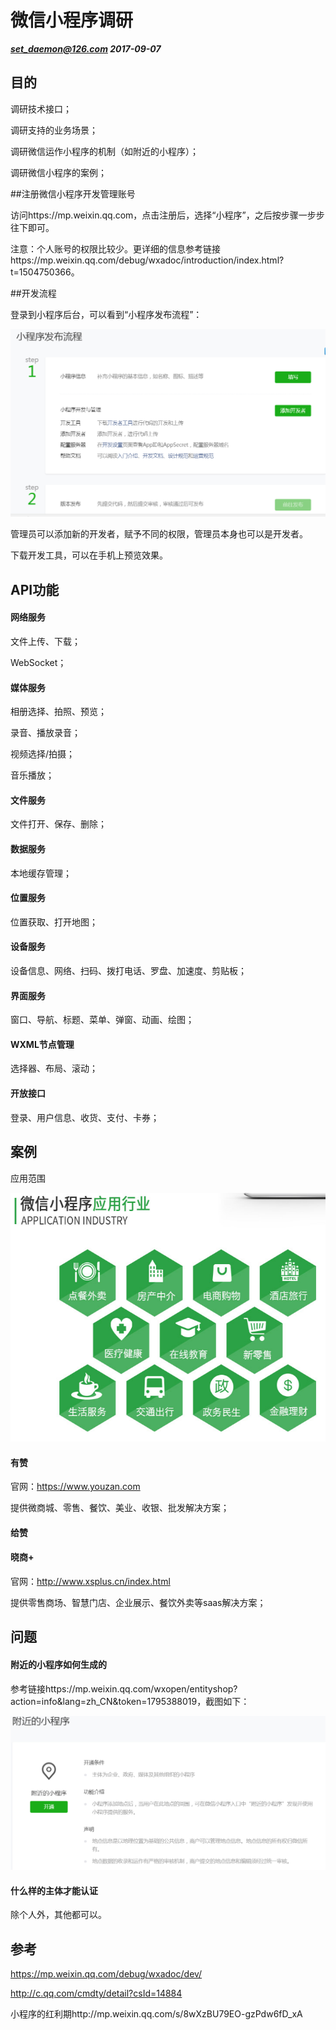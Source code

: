 # 微信小程序调研

***set_daemon@126.com 2017-09-07***



## 目的

调研技术接口；

调研支持的业务场景；

调研微信运作小程序的机制（如附近的小程序）；

调研微信小程序的案例；



##注册微信小程序开发管理账号

访问https://mp.weixin.qq.com，点击注册后，选择“小程序”，之后按步骤一步步往下即可。

注意：个人账号的权限比较少。更详细的信息参考链接https://mp.weixin.qq.com/debug/wxadoc/introduction/index.html?t=1504750366。



##开发流程

登录到小程序后台，可以看到“小程序发布流程”：

![微信公众平台_小程序开发流程.png](attachments/微信公众平台_小程序开发流程.png)



管理员可以添加新的开发者，赋予不同的权限，管理员本身也可以是开发者。

下载开发工具，可以在手机上预览效果。



## API功能

#### 网络服务

文件上传、下载；

WebSocket；

#### 媒体服务

相册选择、拍照、预览；

录音、播放录音；

视频选择/拍摄；

音乐播放；

#### 文件服务

文件打开、保存、删除；

#### 数据服务

本地缓存管理；

#### 位置服务

位置获取、打开地图；

#### 设备服务

设备信息、网络、扫码、拨打电话、罗盘、加速度、剪贴板；

#### 界面服务

窗口、导航、标题、菜单、弹窗、动画、绘图；

#### WXML节点管理

选择器、布局、滚动；

#### 开放接口

登录、用户信息、收货、支付、卡券；



## 案例

应用范围

![微信小程序应用范围.png](attachments/微信小程序应用范围.png)

#### 有赞

官网：https://www.youzan.com

提供微商城、零售、餐饮、美业、收银、批发解决方案；

#### 给赞



#### 晓商+

官网：http://www.xsplus.cn/index.html

提供零售商场、智慧门店、企业展示、餐饮外卖等saas解决方案；



## 问题

#### 附近的小程序如何生成的

参考链接https://mp.weixin.qq.com/wxopen/entityshop?action=info&lang=zh_CN&token=1795388019，截图如下：

![微信公众平台_微信小程序附近的小程序机制.png](attachments/微信公众平台_微信小程序附近的小程序机制.png)





#### 什么样的主体才能认证

除个人外，其他都可以。



## 参考

https://mp.weixin.qq.com/debug/wxadoc/dev/

http://c.qq.com/cmdty/detail?csId=14884

小程序的红利期http://mp.weixin.qq.com/s/8wXzBU79EO-gzPdw6fD_xA